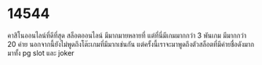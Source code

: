 # 14544
คาสิโนออนไลน์ที่ดีที่สุด
สล็อตออนไลน์ มีมากมายหลายที่ แต่ที่นี่มีเกมมากกว่า 3 พันเกม มีมากกว่า 20 ค่าย นอกจากนี้ยังไม่พูดถึงโต๊ะเกมที่มีมากเช่นกัน แต่ครั้งนี้เราจะมาพูดถึงตัวสล็อตที่มีค่ายชื่อดังมากมาทั้ง pg slot และ joker
